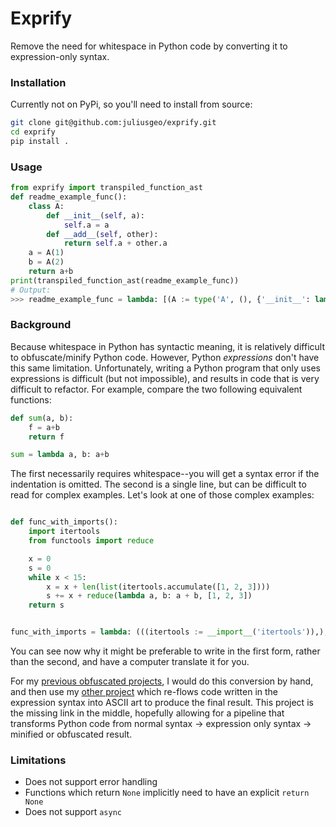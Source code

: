# Exprify

Remove the need for whitespace in Python code by converting it to expression-only syntax.

### Installation
Currently not on PyPi, so you'll need to install from source:
```bash
git clone git@github.com:juliusgeo/exprify.git
cd exprify
pip install .
```

### Usage
```python
from exprify import transpiled_function_ast
def readme_example_func():
    class A:
        def __init__(self, a):
            self.a = a
        def __add__(self, other):
            return self.a + other.a
    a = A(1)
    b = A(2)
    return a+b
print(transpiled_function_ast(readme_example_func))
# Output:
>>> readme_example_func = lambda: [(A := type('A', (), {'__init__': lambda self, a: setattr(self, 'a', a), '__add__': lambda self, other: self.a + other.a})), (a := A(1)), (b := A(2)), a + b][-1]
```

### Background

Because whitespace in Python has syntactic meaning, it is relatively difficult to obfuscate/minify Python code.
However, Python *expressions* don't have this same limitation. Unfortunately, writing a Python program that only uses expressions
is difficult (but not impossible), and results in code that is very difficult to refactor.
For example, compare the two following equivalent functions:
```python
def sum(a, b):
    f = a+b
    return f

sum = lambda a, b: a+b
```
The first necessarily requires whitespace--you will get a syntax error if the indentation is omitted. The second is a single line,
but can be difficult to read for complex examples. Let's look at one of those complex examples:
```python

def func_with_imports():
    import itertools
    from functools import reduce

    x = 0
    s = 0
    while x < 15:
        x = x + len(list(itertools.accumulate([1, 2, 3])))
        s += x + reduce(lambda a, b: a + b, [1, 2, 3])
    return s


func_with_imports = lambda: (((itertools := __import__('itertools')),), ((reduce := getattr(__import__('functools'), 'reduce')),), (x := 0), (s := 0), [((x := (x + len(list(itertools.accumulate([1, 2, 3]))))), (s := (s + (x + reduce(lambda a, b: a + b, [1, 2, 3])))))[-1] for _ in iter(lambda: x < 15, False)], s)[-1]

```
You can see now why it might be preferable to write in the first form, rather than the second, and have a computer translate it for you.

For my [previous obfuscated projects](https://gist.github.com/juliusgeo/0eb005a67f4b772b2b2b8ef54e00b509), I would do this conversion by hand, and then
use my [other project](https://github.com/juliusgeo/pyflate) which re-flows code written in the expression syntax into ASCII art to produce the final result.
This project is the missing link in the middle, hopefully allowing for a pipeline that transforms Python code from normal syntax -> expression only syntax -> minified or obfuscated result.

### Limitations

- Does not support error handling
- Functions which return `None` implicitly need to have an explicit `return None`
- Does not support `async`
